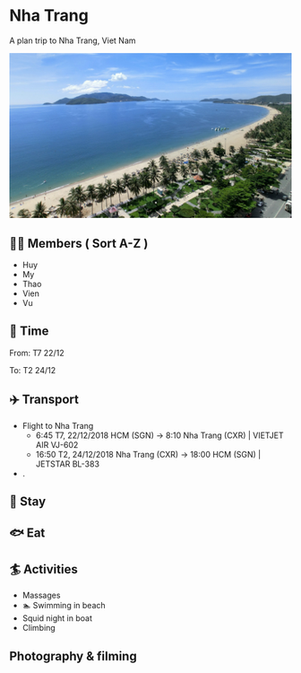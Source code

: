 # Nha Trang

A plan trip to Nha Trang, Viet Nam 

![Nha Trang](https://raw.githubusercontent.com/vub/NhaTrang/master/images/nha-trang.jpg)

## 👨‍👩‍ Members ( Sort A-Z )

- Huy
- My
- Thao
- Vien
- Vu

## 📅 Time

From: T7 22/12

To: T2 24/12

## ✈️ Transport

- Flight to Nha Trang
  - 6:45 T7, 22/12/2018 HCM (SGN) -> 8:10 Nha Trang (CXR) | VIETJET AIR VJ-602
  - 16:50 T2, 24/12/2018 Nha Trang (CXR) -> 18:00 HCM (SGN) | JETSTAR BL-383
- .

## 🏢 Stay

## 🐟 Eat

## 🏄‍ Activities

- Massages
- 🏊 Swimming in beach
- Squid night in boat
- Climbing

##  Photography & filming
